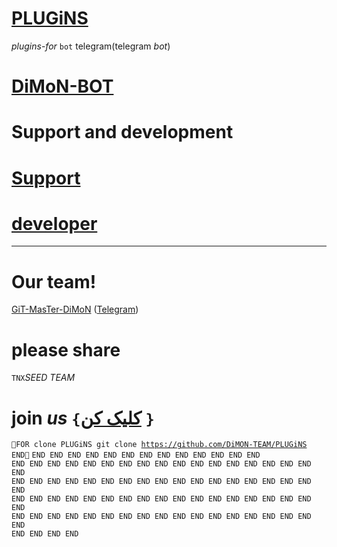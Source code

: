 # [PLUGiNS](https://telegram.me/DiMoN_TM)

*plugins*-_for_ `bot` <html>telegram</html>(<RTL>telegram</RTL> _bot_)
# [DiMoN-BOT](https://telegram.me/DiMoN_TM)
# Support and development
# [Support](https://telegram.me/DiMoN_TM)
# [developer](https://telegram.me/DiMoN_Official)
* * *

# Our team!

[GiT-MasTer-DiMoN](https://github.com/DiMoN-TEAM) ([Telegram](https://telegram.me/DiMoN_Official))
# please share
`TNX`_SEED_ *TEAM*
# join *us* `{`[کلیک کن](https://telegram.me/DiMoN_TM) `}`
<code>🔼FOR clone PLUGiNS
 git clone https://github.com/DiMON-TEAM/PLUGiNS
 END🔽</code>
<code>END
END
END
END
END
END
END
END
END
END
END
END
END
END
END
END
END
END
END
END
END
END
END
END
END
END
END
END
END
END
END
END 
END
END
END
END
END
END
END
END
END
END
END
END
END
END
END
END
END
END 
END
END
END
END
END
END
END
END
END
END
END
END
END
END
END
END
END
END
END
END
END 
END
END
END 
END
END
END
END
END
END
END
END
END 
END
END
END 
END
END
END</code>
